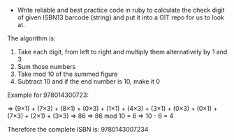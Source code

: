 - Write reliable and best practice code in ruby to calculate the check digit of given ISBN13 barcode (string) and put it into a GIT repo for us to look at.

The algorithm is:

1. Take each digit, from left to right and multiply them alternatively by 1 and 3
2. Sum those numbers
3. Take mod 10 of the summed figure
4. Subtract 10 and if the end number is 10, make it 0

Example for 978014300723:

=> (9×1) + (7×3) + (8×1) + (0×3) + (1×1) + (4×3) + (3×1) + (0×3) + (0×1) + (7×3) + (2×1) + (3×3)
=> 86
=> 86 mod 10 = 6
=> 10 - 6 = 4

Therefore the complete ISBN is: 9780143007234